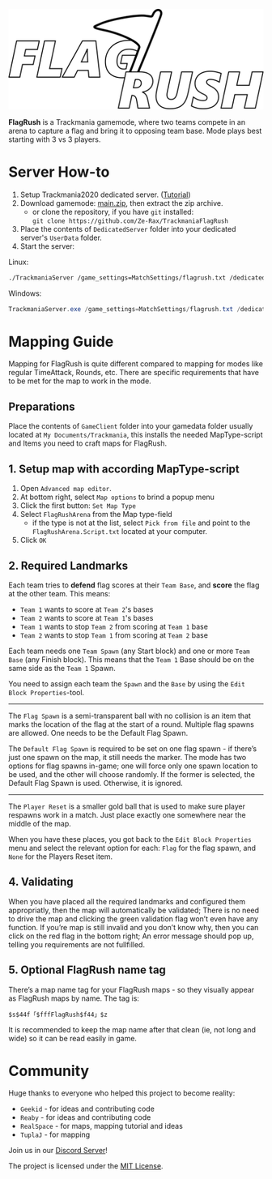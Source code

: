 ![FlagRush Logo](Assets/logo_banner.png)

**FlagRush** is a Trackmania gamemode, where two teams compete in an arena to capture a flag and bring it to opposing team base. Mode plays best starting with 3 vs 3 players.

# Server How-to

1. Setup Trackmania2020 dedicated server. ([Tutorial](https://forums.ubisoft.com/showthread.php/2242192-Tutorial-Trackmania-2020-Dedicated-Server))
2. Download gamemode: [main.zip](https://github.com/Ze-Rax/TrackmaniaFlagRush/archive/refs/heads/main.zip), then extract the zip archive.
   - or clone the repository, if you have `git` installed: \
  	`git clone https://github.com/Ze-Rax/TrackmaniaFlagRush`
3. Place the contents of `DedicatedServer` folder into your dedicated server's `UserData` folder.
4. Start the server:

Linux:
```bash
./TrackmaniaServer /game_settings=MatchSettings/flagrush.txt /dedicated_cfg=dedicated_cfg.txt
```

Windows: 
```powershell
TrackmaniaServer.exe /game_settings=MatchSettings/flagrush.txt /dedicated_cfg=dedicated_cfg.txt
``` 

# Mapping Guide

Mapping for FlagRush is quite different compared to mapping for modes like regular TimeAttack, 
Rounds, etc. There are specific requirements that have to be met for the map to work in the mode.

## Preparations

Place the contents of `GameClient` folder into your gamedata folder usually located at `My Documents/Trackmania`, this installs the needed MapType-script and Items you need to craft maps for FlagRush.

## 1. Setup map with according MapType-script

1. Open `Advanced map editor`.
2. At bottom right, select `Map options` to brind a popup menu
3. Click the first button: `Set Map Type`
4. Select `FlagRushArena` from the Map type-field
   - if the type is not at the list, select `Pick from file` and point to the `FlagRushArena.Script.txt` located at your computer.
6. Click `OK`

## 2. Required Landmarks

Each team tries to **defend** flag scores at their `Team Base`, and **score** the flag at the other team. This means:

  - `Team 1` wants to score at `Team 2`'s bases
  - `Team 2` wants to score at `Team 1`'s bases
  - `Team 1` wants to stop `Team 2` from scoring at `Team 1` base
  - `Team 2` wants to stop `Team 1` from scoring at `Team 2` base
  

Each team needs one `Team Spawn` (any Start block) and one or more `Team Base` (any Finish block). This means that the `Team 1` Base should be on the same side as the `Team 1` Spawn.

You need to assign each team the `Spawn` and the `Base` by using the `Edit Block Properties`-tool.

--- 

The `Flag Spawn` is a semi-transparent ball with no collision is an item that marks the location of the flag at the start of a round. Multiple flag spawns are allowed. One needs to be the Default Flag Spawn.

The `Default Flag Spawn` is required to be set on one flag spawn - if there’s just one spawn on the map, it still needs the marker. The mode has two options for flag spawns in-game; one will force only one spawn location to be used, and the other will choose randomly. If the former is selected, the Default Flag Spawn is used. Otherwise, it is ignored. 

--- 

The `Player Reset` is a smaller gold ball that is used to make sure player respawns work in a match. Just place exactly one somewhere near the middle of the map.

When you have these places, you got back to the `Edit Block Properties` menu and select the relevant option for each: `Flag` for the flag spawn, and `None` for the Players Reset item.

## 4. Validating

When you have placed all the required landmarks and configured them appropriatly, then the map will automatically be validated; There is no need to drive the map and clicking the green validation flag won’t even have any function. If you’re map is still invalid and you don’t know why, then you can click on the red flag in the bottom right; An error message should pop up, telling you requirements are not fullfilled.


## 5. Optional FlagRush name tag

There’s a map name tag for your FlagRush maps - so they visually appear as FlagRush maps by name. The tag is:

```
$s$44f「$fffFlagRush$f44」$z
```

It is recommended to keep the map name after that clean (ie, not long and wide) so it can be read easily in game.

# Community

Huge thanks to everyone who helped this project to become reality:

- `Geekid` - for ideas and contributing code
- `Reaby` - for ideas and contributing code
- `RealSpace` - for maps, mapping tutorial and ideas
- `TuplaJ` - for mapping

Join us in our [Discord Server](https://discord.gg/J6ApdyRqEZ)!

The project is licensed under the [MIT License](LICENSE).